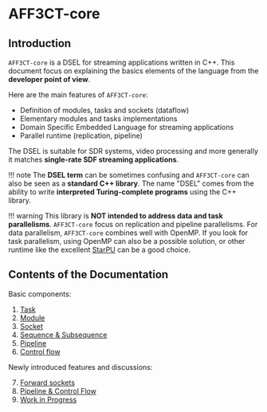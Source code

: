 # AFF3CT-core

## Introduction

`AFF3CT-core` is a DSEL for streaming applications written in C++. This document 
focus on explaining the basics elements of the language from the **developer 
point of view**.

Here are the main features of `AFF3CT-core`:

- Definition of modules, tasks and sockets (dataflow)
- Elementary modules and tasks implementations
- Domain Specific Embedded Language for streaming applications
- Parallel runtime (replication, pipeline)

The DSEL is suitable for SDR systems, video processing and more generally it 
matches **single-rate SDF streaming applications**.

!!! note
    The **DSEL term** can be sometimes confusing and `AFF3CT-core` can also be
    seen as a **standard C++ library**. The name "DSEL" comes from the ability 
    to write **interpreted Turing-complete programs** using the C++ library.

!!! warning
    This library is **NOT intended to address data and task parallelisms**.
    `AFF3CT-core` focus on replication and pipeline parallelisms. For data 
    parallelism, `AFF3CT-core` combines well with OpenMP. If you look for task
    parallelism, using OpenMP can also be a possible solution, or other runtime 
    like the excellent [StarPU](https://starpu.gitlabpages.inria.fr) can be a 
    good choice.

## Contents of the Documentation

Basic components:

1. [Task](task.md)
2. [Module](module.md)
3. [Socket](socket.md)
4. [Sequence & Subsequence](sequence.md)
5. [Pipeline](pipeline.md)  
6. [Control flow](switcher.md)

Newly introduced features and discussions:

7. [Forward sockets](socket_fwd.md)
8. [Pipeline & Control Flow](pipeline_ctrl_flow.md)
9. [Work in Progress](wip.md)
